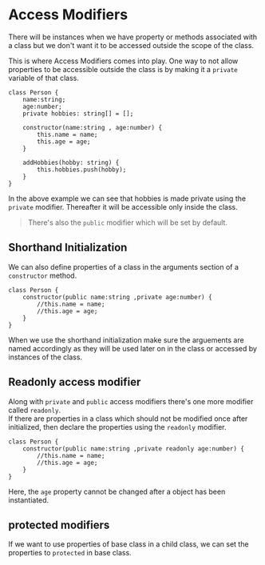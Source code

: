 # Access Modifiers

There will be instances when we have property or methods associated with a class but we don't want it to be accessed outside the scope of the class.<br>

This is where Access Modifiers comes into play. One way to not allow properties to be accessible outside the class is by making it a `private` variable of that class.

```
class Person {
    name:string;
    age:number;
    private hobbies: string[] = [];

    constructor(name:string , age:number) {
        this.name = name;
        this.age = age;
    }

    addHobbies(hobby: string) {
        this.hobbies.push(hobby);
    }
}
```
In the above example we can see that hobbies is made private using the `private` modifier. Thereafter it will be accessible only inside the class.

> There's also the `public` modifier which will be set by default.

## Shorthand Initialization 

We can also define properties of a class in the arguments section of a `constructor` method.
```
class Person {
    constructor(public name:string ,private age:number) {
        //this.name = name;
        //this.age = age;
    }
}
```
When we use the shorthand initialization make sure the arguements are named accordingly as they will be used later on in the class or accessed by instances of the class.

## Readonly access modifier

Along with `private` and `public` access modifiers there's one more modifier called `readonly`. <br>
If there are properties in a class which should not be modified once after initialized, then declare the properties using the `readonly` modifier.
```
class Person {
    constructor(public name:string ,private readonly age:number) {
        //this.name = name;
        //this.age = age;
    }
}
```
Here, the `age` property cannot be changed after a object has been instantiated.

## protected modifiers

If we want to use properties of base class in a child class, we can set the properties to `protected` in base class.
